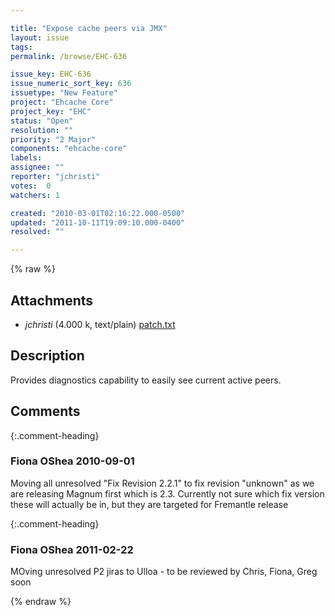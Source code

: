 ```yaml
---

title: "Expose cache peers via JMX"
layout: issue
tags: 
permalink: /browse/EHC-636

issue_key: EHC-636
issue_numeric_sort_key: 636
issuetype: "New Feature"
project: "Ehcache Core"
project_key: "EHC"
status: "Open"
resolution: ""
priority: "2 Major"
components: "ehcache-core"
labels: 
assignee: ""
reporter: "jchristi"
votes:  0
watchers: 1

created: "2010-03-01T02:16:22.000-0500"
updated: "2011-10-11T19:09:10.000-0400"
resolved: ""

---
```




{% raw %}


## Attachments
  
* <em>jchristi</em> (4.000 k, text/plain) [patch.txt](/attachments/EHC/EHC-636/patch.txt)
  



## Description

<div markdown="1" class="description">

Provides diagnostics capability to easily see current active peers.

</div>

## Comments


{:.comment-heading}
### **Fiona OShea** <span class="date">2010-09-01</span>

<div markdown="1" class="comment">

Moving all unresolved "Fix Revision 2.2.1" to fix revision "unknown" as we are releasing Magnum first which is 2.3. Currently not sure which fix version these will actually be in, but they are targeted for Fremantle release

</div>


{:.comment-heading}
### **Fiona OShea** <span class="date">2011-02-22</span>

<div markdown="1" class="comment">

MOving unresolved P2 jiras to Ulloa - to be reviewed by Chris, Fiona, Greg soon

</div>



{% endraw %}
